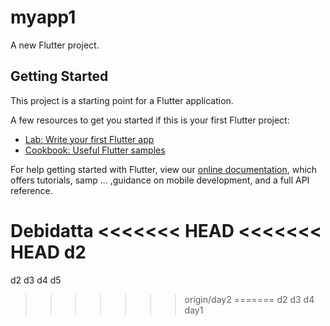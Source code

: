 # myapp1

A new Flutter project.

## Getting Started

This project is a starting point for a Flutter application.

A few resources to get you started if this is your first Flutter project:

- [Lab: Write your first Flutter app](https://flutter.dev/docs/get-started/codelab)
- [Cookbook: Useful Flutter samples](https://flutter.dev/docs/cookbook)

For help getting started with Flutter, view our
[online documentation](https://flutter.dev/docs), which offers tutorials,
samp ... ,guidance on mobile development, and a full API reference.


Debidatta 
<<<<<<< HEAD
<<<<<<< HEAD
d2
=======
d2
d3
d4
d5
>>>>>>> origin/day2
=======
d2
d3
d4
>>>>>>> day1
